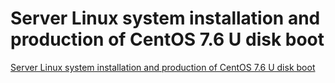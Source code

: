 # Server Linux system installation and production of CentOS 7.6 U disk boot
[Server Linux system installation and production of CentOS 7.6 U disk boot](https://aiwithcloud.com/2022/09/16/server_linux_system_installation_and_production_of_centos_7-6_u_disk_boot/)